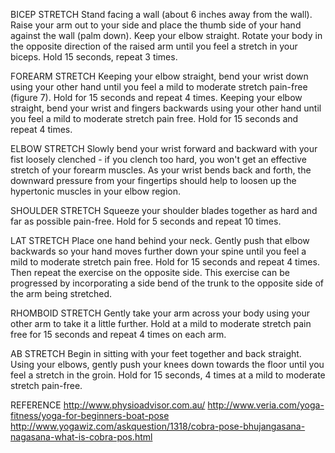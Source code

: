 BICEP STRETCH
Stand facing a wall (about 6 inches away from the wall). Raise your arm out to your side and place the thumb side of your hand against the wall (palm down). Keep your elbow straight. Rotate your body in the opposite direction of the raised arm until you feel a stretch in your biceps. Hold 15 seconds, repeat 3 times.

FOREARM STRETCH
Keeping your elbow straight, bend your wrist down using your other hand until you feel a mild to moderate stretch pain-free (figure 7). Hold for 15 seconds and repeat 4 times.
Keeping your elbow straight, bend your wrist and fingers backwards using your other hand until you feel a mild to moderate stretch pain free. Hold for 15 seconds and repeat 4 times.

ELBOW STRETCH
Slowly bend your wrist forward and backward with your fist loosely clenched - if you clench too hard, you won't get an effective stretch of your forearm muscles. As your wrist bends back and forth, the downward pressure from your fingertips should help to loosen up the hypertonic muscles in your elbow region.

SHOULDER STRETCH
Squeeze your shoulder blades together as hard and far as possible pain-free. Hold for 5 seconds and repeat 10 times.

LAT STRETCH
Place one hand behind your neck. Gently push that elbow backwards so your hand moves further down your spine until you feel a mild to moderate stretch pain free. Hold for 15 seconds and repeat 4 times. Then repeat the exercise on the opposite side. This exercise can be progressed by incorporating a side bend of the trunk to the opposite side of the arm being stretched.

RHOMBOID STRETCH
Gently take your arm across your body using your other arm to take it a little further. Hold at a mild to moderate stretch pain free for 15 seconds and repeat 4 times on each arm.

AB STRETCH
Begin in sitting with your feet together and back straight. Using your elbows, gently push your knees down towards the floor until you feel a stretch in the groin. Hold for 15 seconds, 4 times at a mild to moderate stretch pain-free.

REFERENCE
http://www.physioadvisor.com.au/
http://www.veria.com/yoga-fitness/yoga-for-beginners-boat-pose
http://www.yogawiz.com/askquestion/1318/cobra-pose-bhujangasana-nagasana-what-is-cobra-pos.html